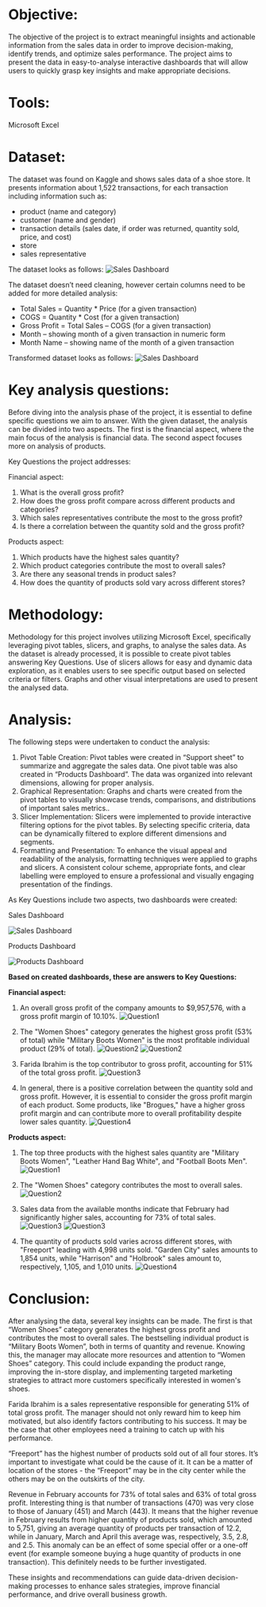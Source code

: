# Objective:
The objective of the project is to extract meaningful insights and actionable information from
the sales data in order to improve decision-making, identify trends, and optimize sales
performance. The project aims to present the data in easy-to-analyse interactive dashboards that
will allow users to quickly grasp key insights and make appropriate decisions.

# Tools:
Microsoft Excel

# Dataset:
The dataset was found on Kaggle and shows sales data of a shoe store. It presents information
about 1,522 transactions, for each transaction including information such as:
- product (name and category)
- customer (name and gender)
- transaction details (sales date, if order was returned, quantity sold, price, and cost)
- store
- sales representative

The dataset looks as follows:
![Sales Dashboard](images/Data_Before.PNG)

The dataset doesn’t need cleaning, however certain columns need to be added for more detailed analysis:
- Total Sales = Quantity * Price (for a given transaction)
- COGS = Quantity * Cost (for a given transaction)
- Gross Profit = Total Sales – COGS (for a given transaction)
- Month – showing month of a given transaction in numeric form
- Month Name – showing name of the month of a given transaction

Transformed dataset looks as follows:
![Sales Dashboard](images/Data_After.PNG)


# Key analysis questions:
Before diving into the analysis phase of the project, it is essential to define specific questions
we aim to answer.
With the given dataset, the analysis can be divided into two aspects. The first is the financial
aspect, where the main focus of the analysis is financial data. The second aspect focuses more
on analysis of products.

Key Questions the project addresses:

Financial aspect:
1. What is the overall gross profit?
2. How does the gross profit compare across different products and categories?
3. Which sales representatives contribute the most to the gross profit?
4. Is there a correlation between the quantity sold and the gross profit?

Products aspect:
1. Which products have the highest sales quantity?
2. Which product categories contribute the most to overall sales?
3. Are there any seasonal trends in product sales?
4. How does the quantity of products sold vary across different stores?

# Methodology:
Methodology for this project involves utilizing Microsoft Excel, specifically leveraging pivot
tables, slicers, and graphs, to analyse the sales data. As the dataset is already processed, it is
possible to create pivot tables answering Key Questions. Use of slicers allows for easy and
dynamic data exploration, as it enables users to see specific output based on selected criteria or
filters. Graphs and other visual interpretations are used to present the analysed data.

# Analysis:
The following steps were undertaken to conduct the analysis:
1. Pivot Table Creation:
Pivot tables were created in “Support sheet” to summarize and aggregate the sales data.
One pivot table was also created in “Products Dashboard”. The data was organized into
relevant dimensions, allowing for proper analysis.
2. Graphical Representation:
Graphs and charts were created from the pivot tables to visually showcase trends,
comparisons, and distributions of important sales metrics..
3. Slicer Implementation:
Slicers were implemented to provide interactive filtering options for the pivot tables. By
selecting specific criteria, data can be dynamically filtered to explore different dimensions
and segments.
4. Formatting and Presentation:
To enhance the visual appeal and readability of the analysis, formatting techniques were
applied to graphs and slicers. A consistent colour scheme, appropriate fonts, and clear
labelling were employed to ensure a professional and visually engaging presentation of
the findings.

As Key Questions include two aspects, two dashboards were created:


Sales Dashboard

![Sales Dashboard](images/Sales_Dashboard.PNG)

Products Dashboard

![Products Dashboard](images/Products_Dashboard.PNG)


**Based on created dashboards, these are answers to Key Questions:**

**Financial aspect:**
1. An overall gross profit of the company amounts to $9,957,576, with a gross profit margin
of 10.10%.
![Question1](images/Sales_Q1.PNG)

2. The "Women Shoes" category generates the highest gross profit (53% of total) while
"Military Boots Women" is the most profitable individual product (29% of total).
![Question2](images/Sales_Q2_1.PNG)
![Question2](images/Sales_Q2_2.PNG)

3. Farida Ibrahim is the top contributor to gross profit, accounting for 51% of the total gross
profit.
![Question3](images/Sales_Q3.PNG)

4. In general, there is a positive correlation between the quantity sold and gross profit.
However, it is essential to consider the gross profit margin of each product. Some products,
like "Brogues," have a higher gross profit margin and can contribute more to overall
profitability despite lower sales quantity.
![Question4](images/Sales_Q4.PNG)



**Products aspect:**
1. The top three products with the highest sales quantity are "Military Boots Women",
"Leather Hand Bag White", and "Football Boots Men".
![Question1](images/Products_Q1.PNG)

2. The "Women Shoes" category contributes the most to overall sales.
![Question2](images/Products_Q2.PNG)

3. Sales data from the available months indicate that February had significantly higher sales,
accounting for 73% of total sales.
![Question3](images/Products_Q3_1.PNG)
![Question3](images/Products_Q3_2.PNG)

4. The quantity of products sold varies across different stores, with "Freeport" leading with
4,998 units sold. "Garden City" sales amounts to 1,854 units, while "Harrison" and "Holbrook" sales
amount to, respectively, 1,105, and 1,010 units.
![Question4](images/Products_Q4.PNG)

# Conclusion:
After analysing the data, several key insights can be made. The first is that “Women Shoes”
category generates the highest gross profit and contributes the most to overall sales. The bestselling
individual product is “Military Boots Women”, both in terms of quantity and revenue.
Knowing this, the manager may allocate more resources and attention to “Women Shoes”
category. This could include expanding the product range, improving the in-store display, and
implementing targeted marketing strategies to attract more customers specifically interested in
women's shoes.

Farida Ibrahim is a sales representative responsible for generating 51% of total gross profit. The
manager should not only reward him to keep him motivated, but also identify factors
contributing to his success. It may be the case that other employees need a training to catch up
with his performance.

“Freeport” has the highest number of products sold out of all four stores. It’s important to
investigate what could be the cause of it. It can be a matter of location of the stores - the
“Freeport” may be in the city center while the others may be on the outskirts of the city.

Revenue in February accounts for 73% of total sales and 63% of total gross profit. Interesting
thing is that number of transactions (470) was very close to those of January (451) and March
(443). It means that the higher revenue in February results from higher quantity of products
sold, which amounted to 5,751, giving an average quantity of products per transaction of 12.2,
while in January, March and April this average was, respectively, 3.5, 2.8, and 2.5. This
anomaly can be an effect of some special offer or a one-off event (for example someone buying
a huge quantity of products in one transaction). This definitely needs to be further investigated.

These insights and recommendations can guide data-driven decision-making processes to
enhance sales strategies, improve financial performance, and drive overall business growth.
